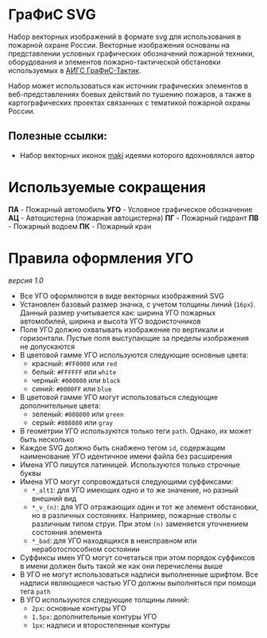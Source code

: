 # ГраФиС SVG
Набор векторных изображений в формате svg для использования в пожарной охране России. Векторные изображения основаны на представлении условных графических обозначений пожарной техники, оборудования и элементов пожарно-тактической обстановки используемых в [АИГС ГраФиС-Тактик](https://github.com/Obsidian-pb/GraFiS-Tactic).

Набор может использоваться как источник графических элементов в веб-представлениях боевых действий по тушению пожаров, а также в картографических проектах связанных с тематикой пожарной охраны России.



## Полезные ссылки:

* Набор векторных иконок [maki](https://github.com/mapbox/maki) идеями которого вдохновлялся автор

# Используемые сокращения

 **ПА** - Пожарный автомобиль
 **УГО** - Условное графическое обозначение
 **АЦ** - Автоцистерна (пожарная автоцистерна)
 **ПГ** - Пожарный гидрант
 **ПВ** - Пожарный водоем
 **ПК** - Пожарный кран
   


# Правила оформления УГО

*версия 1.0*

- Все УГО оформляются в виде векторных изображений SVG
- Установлен базовый размер значка, с учетом толщины линий (`16px`). Данный размер учитывается как: ширина УГО пожарных автомобилей, ширина и высота УГО водоисточников
- Поле УГО должно охватывать изображение по вертикали и горизонтали. Пустые поля выступающие за пределы изображения не допускаются
- В цветовой гамме УГО используются следующие основные цвета:
    - красный: `#FF0000` или `red`
    - белый: `#FFFFFF` или `white`
    - черный: `#000000` или `black`
    - синий: `#0000FF` или `blue`
- В цветовой гамме УГО могут использоваться следующие дополнительные цвета:
    - зеленый: `#008000` или `green`
    - серый: `#808080` или `gray`
- В геометрии УГО используются только теги `path`. Однако, их может быть несколько
- Каждое SVG должно быть снабжено тегом `id`, содержащим наименование УГО идентичное имени файла без расширения
- Имена УГО пишутся латиницей. Используются только строчные буквы
- Имена УГО могут сопровождаться следующими суффиксами:
    - `*_alt1`: для УГО имеющих одно и то же значение, но разный внешний вид
    - `*_v_(n)`: для УГО отражающих один и тот же элемент обстановки, но в различных состояниях. Например, пожарные стволы с различным типом струи. При этом `(n)` заменяется уточнением состояния элемента
    - `*_bad`: для УГО находящихся в неисправном или неработоспособном состоянии
- Суффиксы имен УГО могут сочетаться при этом порядок суффиксов в имени должен быть такой же как они перечислены выше
- В УГО не могут использоваться надписи выполненные шрифтом. Все надписи являющиеся частью УГО должны выполняться при помощи тега `path`
- В УГО используются следующие толщины линий:
    - `2px`: основные контуры УГО
    - `1.5px`: дополнительные контуры УГО
    - `1px`: надписи и второстепенные контуры
